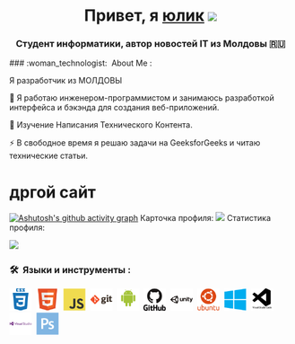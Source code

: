 <h1 align="center">Привет, я <a href="https://daniilshat.ru/" target="_blank">юлик</a> 
<img src="https://github.com/blackcater/blackcater/raw/main/images/Hi.gif" height="32"/></h1>
<h3 align="center">Студент информатики, автор новостей IT из Молдовы 🇷🇺</h3>
### :woman_technologist: &nbsp;About Me :

Я разработчик из МОЛДОВЫ

🔭 Я работаю инженером-программистом и занимаюсь разработкой интерфейса и бэкэнда для создания веб-приложений.

🌱 Изучение Написания Технического Контента.

⚡ В свободное время я решаю задачи на GeeksforGeeks и читаю технические статьи.



<centre><h1>дргой сайт</h1></centre>

[![Ashutosh's github activity graph](https://activity-graph.herokuapp.com/graph?username=yuliitezary)](https://github.com/ashutosh00710/github-readme-activity-graph)
Карточка профиля: 
![](https://github-profile-summary-cards.vercel.app/api/cards/profile-details?username=yuliitezary&theme=solarized_dark)
Статистика профиля:

![](https://github-profile-summary-cards.vercel.app/api/cards/stats?username=yuliitezary&theme=solarized_dark)

### 🛠 &nbsp;Языки и инструменты :

<p>
<img src="https://github.com/devicons/devicon/blob/master/icons/css3/css3-plain-wordmark.svg"  title="CSS3" alt="CSS" width="40" height="40"/>&nbsp;
<img src="https://github.com/devicons/devicon/blob/master/icons/html5/html5-original.svg" title="HTML5" alt="HTML" width="40" height="40"/>&nbsp;
<img src="https://github.com/devicons/devicon/blob/master/icons/javascript/javascript-original.svg" title="JavaScript" alt="JavaScript" width="40" height="40"/>&nbsp;
<img src="https://github.com/devicons/devicon/blob/master/icons/git/git-original-wordmark.svg" title="Git" **alt="Git" width="40" height="40"/>&nbsp;
 <img src="https://github.com/yuliitezary/yuliitezary/blob/main/assets/devicon/android/android-original-wordmark.svg" title="android" **alt="android" width="40" height="40"/>&nbsp;
 <img src="https://github.com/yuliitezary/yuliitezary/blob/main/assets/devicon/github/github-original-wordmark.svg" title="github" **alt="github" width="40" height="40"/>&nbsp;
<img src="https://github.com/yuliitezary/yuliitezary/blob/main/assets/devicon/unity/unity-original-wordmark.svg" title="unity" **alt="unity" width="40" height="40"/>&nbsp;
<img src="https://github.com/yuliitezary/yuliitezary/blob/main/assets/devicon/ubuntu/ubuntu-plain-wordmark.svg" title="ubuntu" alt="ubuntu" width="40" height="40"/>&nbsp;
<img src="https://github.com/yuliitezary/yuliitezary/blob/main/assets/devicon/windows8/windows8-original.svg"  title="windows" alt="windows" width="40" height="40"/>&nbsp;
<img src="https://github.com/yuliitezary/yuliitezary/blob/main/assets/devicon/vscode/vscode-plain-wordmark.svg" title="vscode" **alt="vscode" width="40" height="40"/>&nbsp;
<img src="https://github.com/yuliitezary/yuliitezary/blob/main/assets/devicon/visualstudio/visualstudio-plain-wordmark.svg" title="visualstudio" alt="visualstudio" width="40" height="40"/>&nbsp;
<img src="https://github.com/yuliitezary/yuliitezary/blob/main/assets/devicon/photoshop/photoshop-plain.svg" title="photoshop" alt="photoshop" width="40" height="40"/>&nbsp;

</p>

